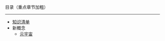 目录（重点章节加粗）

***

- [知识清单](/knowledge/knowledge-list)  
- 新概念
    - [元宇宙](/knowledge/new-concept/metaverse)  